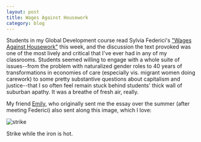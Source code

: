 ```yaml
---
layout: post
title: Wages Against Housework
category: blog
---
```


Students in my Global Development course read Sylvia Federici's ["Wages Against Housework"](https://caringlabor.files.wordpress.com/2010/11/federici-wages-against-housework.pdf) this week, and the discussion the text provoked was one of the most lively and critical that I've ever had in any of my classrooms. Students seemed willing to engage with a whole suite of issues--from the problem with naturalized gender roles to 40 years of transformations in economies of care (especially vis. migrant women doing carework) to some pretty substantive questions about capitalism and justice--that I so often feel remain stuck behind students' thick wall of suburban apathy. It was a breathe of fresh air, really.

My friend [Emily](http://syr.academia.edu/EmilyMitchellEaton), who originally sent me the essay over the summer (after meeting Federici) also sent along this image, which I love:

![strike](/img/datadecides.jpg)

Strike while the iron is hot.
